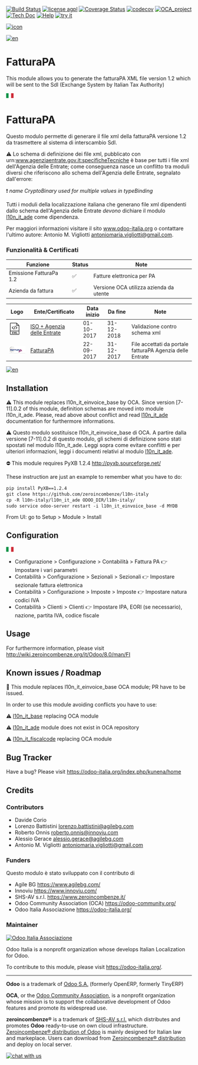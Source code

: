 [![Build Status](https://travis-ci.org/zeroincombenze/l10n-italy.svg?branch=8.0)](https://travis-ci.org/zeroincombenze/l10n-italy)
[![license agpl](https://img.shields.io/badge/licence-AGPL--3-blue.svg)](http://www.gnu.org/licenses/agpl-3.0.html)
[![Coverage Status](https://coveralls.io/repos/github/zeroincombenze/l10n-italy/badge.svg?branch=8.0)](https://coveralls.io/github/zeroincombenze/l10n-italy?branch=8.0)
[![codecov](https://codecov.io/gh/zeroincombenze/l10n-italy/branch/8.0/graph/badge.svg)](https://codecov.io/gh/zeroincombenze/l10n-italy/branch/8.0)
[![OCA_project](http://www.zeroincombenze.it/wp-content/uploads/ci-ct/prd/button-oca-8.svg)](https://github.com/OCA/l10n-italy/tree/8.0)
[![Tech Doc](http://www.zeroincombenze.it/wp-content/uploads/ci-ct/prd/button-docs-8.svg)](http://wiki.zeroincombenze.org/en/Odoo/8.0/dev)
[![Help](http://www.zeroincombenze.it/wp-content/uploads/ci-ct/prd/button-help-8.svg)](http://wiki.zeroincombenze.org/en/Odoo/8.0/man/FI)
[![try it](http://www.zeroincombenze.it/wp-content/uploads/ci-ct/prd/button-try-it-8.svg)](https://erp8.zeroincombenze.it)

[![icon](static/src/img/icon.png)](https://travis-ci.org/zeroincombenze)

[![en](http://www.shs-av.com/wp-content/en_US.png)](http://wiki.zeroincombenze.org/it/Odoo/8.0/man)

FatturaPA
=========

This module allows you to generate the fatturaPA XML file version 1.2
which will be sent to the SdI (Exchange System by Italian Tax Authority)



[![it](https://github.com/zeroincombenze/grymb/blob/master/flags/it_IT.png)](https://www.facebook.com/groups/openerp.italia/)

FatturaPA
=========

Questo modulo permette di generare il file xml della fatturaPA versione 1.2
da trasmettere al sistema di interscambio SdI.

:warning: Lo schema di definizione dei file xml, pubblicato
con urn:www.agenziaentrate.gov.it:specificheTecniche è base per tutti i file
xml dell'Agenzia delle Entrate; come conseguenza nasce un conflitto tra
moduli diversi che riferiscono allo schema dell'Agenzia delle Entrate,
segnalato dall'errore:

:heavy_exclamation_mark: *name CryptoBinary used for multiple values in typeBinding*

Tutti i moduli della localizzazione italiana che generano file xml dipendenti
dallo schema dell'Agenzia delle Entrate *devono* dichiare il modulo
[l10n_it_ade](../l10n_it_ade) come dipendenza.

Per maggiori informazioni visitare il sito www.odoo-italia.org o contattare
l'ultimo autore: Antonio M. Vigliotti <antoniomaria.vigliotti@gmail.com>.


### Funzionalità & Certificati

Funzione | Status | Note
--- | --- | ---
Emissione FatturaPa 1.2 | :white_check_mark: | Fatture elettronica per PA
Azienda da fattura | :white_check_mark: | Versione OCA utilizza azienda da utente



Logo | Ente/Certificato | Data inizio | Da fine | Note
--- | --- | --- | --- | ---
[![xml_schema](https://github.com/zeroincombenze/grymb/blob/master/certificates/iso/icons/xml-schema.png)](https://github.com/zeroincombenze/grymb/blob/master/certificates/iso/scope/xml-schema.md) | [ISO + Agenzia delle Entrate](http://www.agenziaentrate.gov.it/wps/content/Nsilib/Nsi/Strumenti/Specifiche+tecniche/Specifiche+tecniche+comunicazioni/Fatture+e+corrispettivi+ST/) | 01-10-2017 | 31-12-2018 | Validazione contro schema xml
[![fatturapa](https://github.com/zeroincombenze/grymb/blob/master/certificates/ade/icons/fatturapa.png)](https://github.com/zeroincombenze/grymb/blob/master/certificates/ade/scope/fatturapa.md) | [FatturaPA](https://www.agenziaentrate.gov.it/wps/content/Nsilib/Nsi/Schede/Comunicazioni/Fatture+e+corrispettivi/Fatture+e+corrispettivi+ST/ST+invio+di+fatturazione+elettronica/?page=schedecomunicazioni) | 22-09-2017 | 31-12-2017 | File accettati da portale fatturaPA Agenzia delle Entrate





[![en](http://www.shs-av.com/wp-content/en_US.png)](http://wiki.zeroincombenze.org/it/Odoo/8.0/man)

Installation
------------

:warning: This module replaces l10n_it_einvoice_base by OCA.
Since version [7-11].0.2 of this module, definition schemas are
moved into module l10n_it_ade. Please, read above about conflict and
read [l10n_it_ade](../l10n_it_ade) documentation for furthermore informations.

:warning: Questo modulo sostituisce l10n_it_einvoice_base di OCA.
A partire dalla versione [7-11].0.2 di questo modulo, gli schemi
di definizione sono stati spostati nel modulo l10n_it_ade. Leggi sopra
come evitare conflitti e per ulteriori informazioni, leggi i documenti relativi
al modulo [l10n_it_ade](../l10n_it_ade).

:no_entry: This module requires PyXB 1.2.4 http://pyxb.sourceforge.net/


These instruction are just an example to remember what you have to do:

    pip install PyXB==1.2.4
    git clone https://github.com/zeroincombenze/l10n-italy
    cp -R l10n-italy/l10n_it_ade ODOO_DIR/l10n-italy/
    sudo service odoo-server restart -i l10n_it_einvoice_base -d MYDB

From UI: go to Setup > Module > Install



Configuration
-------------

[![it](https://github.com/zeroincombenze/grymb/blob/master/flags/it_IT.png)](https://www.facebook.com/groups/openerp.italia/)

* Configurazione > Configurazione > Contabilità > Fattura PA :point_right: Impostare i vari parametri
* Contabilità > Configurazione > Sezionali > Sezionali :point_right: Impostare sezionale fattura elettronica
* Contabilità > Configurazione > Imposte > Imposte :point_right: Impostare natura codici IVA
* Contabilità > Clienti > Clienti :point_right: Impostare IPA, EORI (se necessario), nazione, partita IVA, codice fiscale


Usage
-----

For furthermore information, please visit http://wiki.zeroincombenze.org/it/Odoo/8.0/man/FI


Known issues / Roadmap
----------------------

:ticket: This module replaces l10n_it_einvoice_base OCA module; PR have to be issued.

In order to use this module avoiding conflicts you have to use:

:warning: [l10n_it_base](../l10n_it_base) replacing OCA module

:warning: [l10n_it_ade](../l10n_it_ade) module does not exist in OCA repository

:warning: [l10n_it_fiscalcode](../l10n_it_fiscalcode) replacing OCA module



Bug Tracker
-----------

Have a bug? Please visit https://odoo-italia.org/index.php/kunena/home


Credits
-------

### Contributors

* Davide Corio
* Lorenzo Battistini <lorenzo.battistini@agilebg.com>
* Roberto Onnis <roberto.onnis@innoviu.com>
* Alessio Gerace <alessio.gerace@agilebg.com>
* Antonio M. Vigliotti <antoniomaria.vigliotti@gmail.com>


### Funders

Questo modulo è stato sviluppato con il contributo di

* Agile BG <https://www.agilebg.com/>
* Innoviu <https://www.innoviu.com/>
* SHS-AV s.r.l. <https://www.zeroincombenze.it/>
* Odoo Community Association (OCA) <https://odoo-community.org/>
* Odoo Italia Associazione <https://odoo-italia.org/>


### Maintainer

[![Odoo Italia Associazione](https://www.odoo-italia.org/images/Immagini/Odoo%20Italia%20-%20126x56.png)](https://odoo-italia.org)

Odoo Italia is a nonprofit organization whose develops Italian Localization for
Odoo.

To contribute to this module, please visit <https://odoo-italia.org/>.


[//]: # (copyright)

----

**Odoo** is a trademark of [Odoo S.A.](https://www.odoo.com/) (formerly OpenERP, formerly TinyERP)

**OCA**, or the [Odoo Community Association](http://odoo-community.org/), is a nonprofit organization whose
mission is to support the collaborative development of Odoo features and
promote its widespread use.

**zeroincombenze®** is a trademark of [SHS-AV s.r.l.](http://www.shs-av.com/)
which distributes and promotes **Odoo** ready-to-use on own cloud infrastructure.
[Zeroincombenze® distribution of Odoo](http://wiki.zeroincombenze.org/en/Odoo)
is mainly designed for Italian law and markeplace.
Users can download from [Zeroincombenze® distribution](https://github.com/zeroincombenze/OCB) and deploy on local server.

[//]: # (end copyright)

[//]: # (addons)

[//]: # (end addons)


[![chat with us](https://www.shs-av.com/wp-content/chat_with_us.gif)](https://tawk.to/85d4f6e06e68dd4e358797643fe5ee67540e408b)
